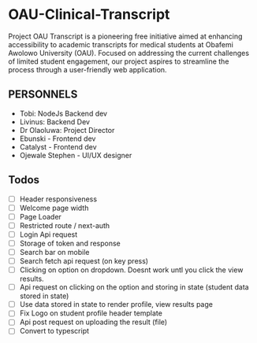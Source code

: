 # OAU-Clinical-Transcript

Project OAU Transcript is a pioneering free initiative aimed at enhancing accessibility to academic transcripts for medical students at Obafemi Awolowo University (OAU). Focused on addressing the current challenges of limited student engagement, our project aspires to streamline the process through a user-friendly web application.

## PERSONNELS

- Tobi: NodeJs Backend dev
- Livinus: Backend Dev
- Dr Olaoluwa: Project Director
- Ebunski - Frontend dev
- Catalyst - Frontend dev
- Ojewale Stephen - UI/UX designer

## Todos

- [ ] Header responsiveness
- [ ] Welcome page width
- [ ] Page Loader
- [ ] Restricted route / next-auth
- [ ] Login Api request
- [ ] Storage of token and response
- [ ] Search bar on mobile
- [ ] Search fetch api request (on key press)
- [ ] Clicking on option on dropdown. Doesnt work untl you click the view results.
- [ ] Api request on clicking on the option and storing in state (student data stored in state)
- [ ] Use data stored in state to render profile, view results page
- [ ] Fix Logo on student profile header template
- [ ] Api post request on uploading the result (file)
- [ ] Convert to typescript
